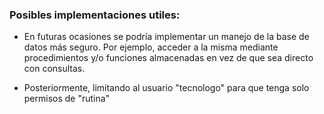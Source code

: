### Posibles implementaciones utiles:
- En futuras ocasiones se podría implementar un manejo de la base de datos más seguro. 
Por ejemplo, acceder a la misma mediante procedimientos y/o funciones almacenadas en vez de que sea directo con consultas.

- Posteriormente, limitando al usuario "tecnologo" para que tenga solo permisos de "rutina" 